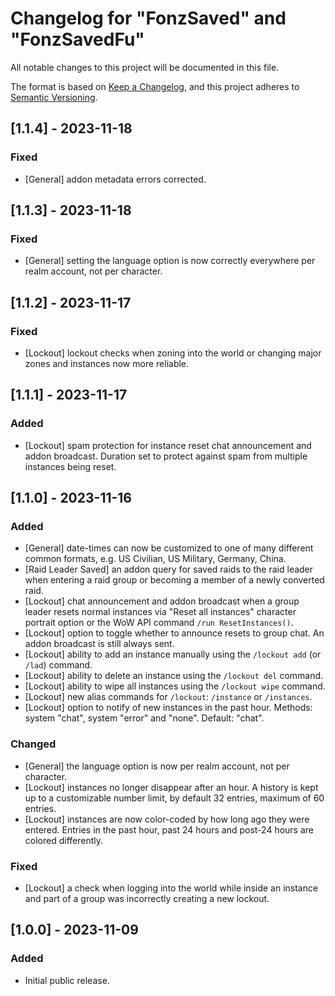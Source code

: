 # Changelog for "FonzSaved" and "FonzSavedFu"

All notable changes to this project will be documented in this file.

The format is based on [Keep a Changelog](https://keepachangelog.com/en/1.0.0/),
and this project adheres to [Semantic Versioning](https://semver.org/spec/v2.0.0.html).

## [1.1.4] - 2023-11-18

### Fixed

- [General] addon metadata errors corrected.

## [1.1.3] - 2023-11-18

### Fixed

- [General] setting the language option is now correctly everywhere per realm 
account, not per character.

## [1.1.2] - 2023-11-17

### Fixed

- [Lockout] lockout checks when zoning into the world or changing major zones
and instances now more reliable.

## [1.1.1] - 2023-11-17

### Added

- [Lockout] spam protection for instance reset chat announcement and addon
broadcast. Duration set to protect against spam from multiple instances 
being reset.

## [1.1.0] - 2023-11-16

### Added

- [General] date-times can now be customized to one of many different common
formats, e.g. US Civilian, US Military, Germany, China.
- [Raid Leader Saved] an addon query for saved raids to the raid leader when 
entering a raid group or becoming a member of a newly converted raid.
- [Lockout] chat announcement and addon broadcast when a group leader resets
normal instances via "Reset all instances" character portrait option or the
WoW API command `/run ResetInstances()`.
- [Lockout] option to toggle whether to announce resets to group chat. An addon
broadcast is still always sent.
- [Lockout] ability to add an instance manually using the `/lockout add`
(or `/lad`) command.
- [Lockout] ability to delete an instance using the `/lockout del` command.
- [Lockout] ability to wipe all instances using the `/lockout wipe` command.
- [Lockout] new alias commands for `/lockout`: `/instance` or `/instances`.
- [Lockout] option to notify of new instances in the past hour. Methods: 
system "chat", system "error" and "none". Default: "chat".

### Changed

- [General] the language option is now per realm account, not per character.
- [Lockout] instances no longer disappear after an hour. A history is kept
up to a customizable number limit, by default 32 entries, maximum of 60 entries.
- [Lockout] instances are now color-coded by how long ago they were entered.
Entries in the past hour, past 24 hours and post-24 hours are colored 
differently.

### Fixed

- [Lockout] a check when logging into the world while inside an instance and 
part of a group was incorrectly creating a new lockout.

## [1.0.0] - 2023-11-09

### Added

- Initial public release.